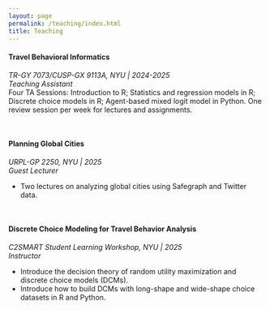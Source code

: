 ```yaml
---
layout: page
permalink: /teaching/index.html
title: Teaching
---
```


#### Travel Behavioral Informatics
*TR-GY 7073/CUSP-GX 9113A, NYU  |  2024-2025*   
*Teaching Assistant*
<br>
Four TA Sessions: Introduction to R; Statistics and regression models in R; Discrete choice models in R; Agent-based mixed logit model in Python. One review session per week for lectures and assignments.

<br>

#### Planning Global Cities
*URPL-GP 2250, NYU  |  2025*     
*Guest Lecturer*
- Two lectures on analyzing global cities using Safegraph and Twitter data.

<br>

#### Discrete Choice Modeling for Travel Behavior Analysis
*C2SMART Student Learning Workshop, NYU  |  2025*     
*Instructor*
- Introduce the decision theory of random utility maximization and discrete choice models (DCMs).
- Introduce how to build DCMs with long-shape and wide-shape choice datasets in R and Python.

<br>